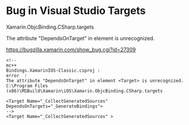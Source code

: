 # Bug in Visual Studio Targets

Xamarin.ObjcBinding.CSharp.targets

The attribute "DependsOnTarget" in element <Target> is unrecognized. 

https://bugzilla.xamarin.com/show_bug.cgi?id=27309

	<!--
	mc++
	Bindings.XamarinIOS-Classic.csproj : 
	error  : 
	The attribute "DependsOnTarget" in element <Target> is unrecognized.  
	C:\Program Files (x86)\MSBuild\Xamarin\iOS\Xamarin.ObjcBinding.CSharp.targets
	
	<Target Name="_CollectGeneratedSources" DependsOnTargets="_GenerateBindings">
	-->
	<Target Name="_CollectGeneratedSources" >
 